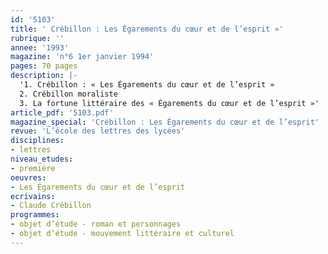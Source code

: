 ```yaml
---
id: '5103'
title: ' Crébillon : Les Égarements du cœur et de l’esprit »'
rubrique: ''
annee: '1993'
magazine: 'n°6 1er janvier 1994'
pages: 70 pages
description: |-
  '1. Crébillon : « Les Égarements du cœur et de l’esprit »
  2. Crébillon moraliste
  3. La fortune littéraire des « Égarements du cœur et de l’esprit »'
article_pdf: '5103.pdf'
magazine_special: 'Crébillon : Les Égarements du cœur et de l’esprit'
revue: 'L’école des lettres des lycées'
disciplines:
- lettres
niveau_etudes:
- première
oeuvres:
- Les Égarements du cœur et de l’esprit
ecrivains:
- Claude Crébillon
programmes:
- objet d’étude - roman et personnages
- objet d’étude - mouvement littéraire et culturel
---
```

